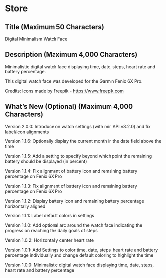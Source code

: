 # Store

## Title (Maximum 50 Characters) 

Digital Minimalism Watch Face

##  Description (Maximum 4,000 Characters)

Minimalistic digital watch face displaying time, date, steps, heart rate and battery percentage.

This digital watch face was developed for the Garmin Fenix 6X Pro.

Credits:
Icons made by Freepik - https://www.freepik.com

##  What’s New (Optional) (Maximum 4,000 Characters)

Version 2.0.0: Introduce on watch settings (with min API v3.2.0) and fix label/icon alignments

Version 1.1.6: Optionally display the current month in the date field above the time

Version 1.1.5: Add a setting to specify beyond which point the remaining battery should be displayed (in percent)

Version 1.1.4: Fix alignment of battery icon and remaining battery percentage on Fenix 6X Pro

Version 1.1.3: Fix alignment of battery icon and remaining battery percentage on Fenix 6X Pro

Version 1.1.2: Display battery icon and remaining battery percentage horizontally aligned

Version 1.1.1: Label default colors in settings

Version 1.1.0: Add optional arc around the watch face indicating the progress on reaching the daily goals of steps

Version 1.0.2: Horizontally center heart rate

Version 1.0.1: Add Settings to color time, date, steps, heart rate and battery percentage individually and change default coloring to highlight the time

Version 1.0.0: Minimalistic digital watch face displaying time, date, steps, heart rate and battery percentage
